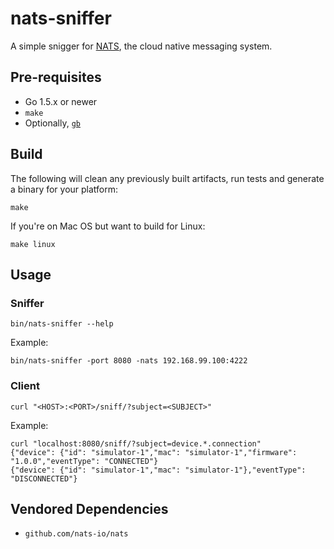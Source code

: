 # nats-sniffer
A simple snigger for [NATS](https://nats.io), the cloud native messaging system.

## Pre-requisites

* Go 1.5.x or newer
* `make`
* Optionally, [`gb`](http://getgb.io)

## Build

The following will clean any previously built artifacts, run tests and generate a binary for your platform:
```
make
```

If you're on Mac OS but want to build for Linux:
```
make linux
```

## Usage

### Sniffer

```
bin/nats-sniffer --help
```

Example:
```
bin/nats-sniffer -port 8080 -nats 192.168.99.100:4222
```

### Client

```
curl "<HOST>:<PORT>/sniff/?subject=<SUBJECT>"
```

Example:
```
curl "localhost:8080/sniff/?subject=device.*.connection"
{"device": {"id": "simulator-1","mac": "simulator-1","firmware": "1.0.0","eventType": "CONNECTED"}
{"device": {"id": "simulator-1","mac": "simulator-1"},"eventType": "DISCONNECTED"}
```

## Vendored Dependencies

* `github.com/nats-io/nats`
